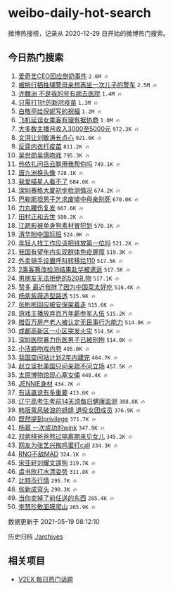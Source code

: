 # weibo-daily-hot-search

微博热搜榜，记录从 2020-12-29 日开始的微博热门搜索。

## 今日热门搜索

<!-- BEGIN -->

1. [爱奇艺CEO回应倒奶事件](https://s.weibo.com/weibo?q=%23%E7%88%B1%E5%A5%87%E8%89%BACEO%E5%9B%9E%E5%BA%94%E5%80%92%E5%A5%B6%E4%BA%8B%E4%BB%B6%23&Refer=top) `2.6M 🔥`
1. [被拖行牺牲辅警母亲想再坐一次儿子的警车](https://s.weibo.com/weibo?q=%23%E8%A2%AB%E6%8B%96%E8%A1%8C%E7%89%BA%E7%89%B2%E8%BE%85%E8%AD%A6%E6%AF%8D%E4%BA%B2%E6%83%B3%E5%86%8D%E5%9D%90%E4%B8%80%E6%AC%A1%E5%84%BF%E5%AD%90%E7%9A%84%E8%AD%A6%E8%BD%A6%23&Refer=top) `2.5M 🔥`
1. [许魏洲 不是我的号有病去医院](https://s.weibo.com/weibo?q=%E8%AE%B8%E9%AD%8F%E6%B4%B2%20%E4%B8%8D%E6%98%AF%E6%88%91%E7%9A%84%E5%8F%B7%E6%9C%89%E7%97%85%E5%8E%BB%E5%8C%BB%E9%99%A2&Refer=top) `1.4M 🔥`
1. [只需打1针的新冠疫苗](https://s.weibo.com/weibo?q=%23%E5%8F%AA%E9%9C%80%E6%89%931%E9%92%88%E7%9A%84%E6%96%B0%E5%86%A0%E7%96%AB%E8%8B%97%23&Refer=top) `1.3M 🔥`
1. [白敬亭给倪妮写的祝福](https://s.weibo.com/weibo?q=%23%E7%99%BD%E6%95%AC%E4%BA%AD%E7%BB%99%E5%80%AA%E5%A6%AE%E5%86%99%E7%9A%84%E7%A5%9D%E7%A6%8F%23&Refer=top) `1.2M 🔥`
1. [飞机延误女乘客有理有据协商](https://s.weibo.com/weibo?q=%23%E9%A3%9E%E6%9C%BA%E5%BB%B6%E8%AF%AF%E5%A5%B3%E4%B9%98%E5%AE%A2%E6%9C%89%E7%90%86%E6%9C%89%E6%8D%AE%E5%8D%8F%E5%95%86%23&Refer=top) `1.0M 🔥`
1. [大多数主播月收入3000至5000元](https://s.weibo.com/weibo?q=%23%E5%A4%A7%E5%A4%9A%E6%95%B0%E4%B8%BB%E6%92%AD%E6%9C%88%E6%94%B6%E5%85%A53000%E8%87%B35000%E5%85%83%23&Refer=top) `972.3K 🔥`
1. [文淇让刘敏涛长点心](https://s.weibo.com/weibo?q=%23%E6%96%87%E6%B7%87%E8%AE%A9%E5%88%98%E6%95%8F%E6%B6%9B%E9%95%BF%E7%82%B9%E5%BF%83%23&Refer=top) `921.6K 🔥`
1. [反穿内衣打疫苗](https://s.weibo.com/weibo?q=%23%E5%8F%8D%E7%A9%BF%E5%86%85%E8%A1%A3%E6%89%93%E7%96%AB%E8%8B%97%23&Refer=top) `811.2K 🔥`
1. [吴世勋吴倩吻戏](https://s.weibo.com/weibo?q=%23%E5%90%B4%E4%B8%96%E5%8B%8B%E5%90%B4%E5%80%A9%E5%90%BB%E6%88%8F%23&Refer=top) `795.3K 🔥`
1. [热依扎问岳云鹏用我帮你吗](https://s.weibo.com/weibo?q=%23%E7%83%AD%E4%BE%9D%E6%89%8E%E9%97%AE%E5%B2%B3%E4%BA%91%E9%B9%8F%E7%94%A8%E6%88%91%E5%B8%AE%E4%BD%A0%E5%90%97%23&Refer=top) `749.1K 🔥`
1. [唐九洲换头像](https://s.weibo.com/weibo?q=%23%E5%94%90%E4%B9%9D%E6%B4%B2%E6%8D%A2%E5%A4%B4%E5%83%8F%23&Refer=top) `728.1K 🔥`
1. [我爱喵星人看不了](https://s.weibo.com/weibo?q=%23%E6%88%91%E7%88%B1%E5%96%B5%E6%98%9F%E4%BA%BA%E7%9C%8B%E4%B8%8D%E4%BA%86%23&Refer=top) `684.6K 🔥`
1. [深圳赛格大厦初步检测情况](https://s.weibo.com/weibo?q=%23%E6%B7%B1%E5%9C%B3%E8%B5%9B%E6%A0%BC%E5%A4%A7%E5%8E%A6%E5%88%9D%E6%AD%A5%E6%A3%80%E6%B5%8B%E6%83%85%E5%86%B5%23&Refer=top) `674.2K 🔥`
1. [巴勒斯坦男子乞求废墟中母亲别死](https://s.weibo.com/weibo?q=%23%E5%B7%B4%E5%8B%92%E6%96%AF%E5%9D%A6%E7%94%B7%E5%AD%90%E4%B9%9E%E6%B1%82%E5%BA%9F%E5%A2%9F%E4%B8%AD%E6%AF%8D%E4%BA%B2%E5%88%AB%E6%AD%BB%23&Refer=top) `670.0K 🔥`
1. [力丸腰伤复发](https://s.weibo.com/weibo?q=%23%E5%8A%9B%E4%B8%B8%E8%85%B0%E4%BC%A4%E5%A4%8D%E5%8F%91%23&Refer=top) `667.6K 🔥`
1. [田村正和去世](https://s.weibo.com/weibo?q=%23%E7%94%B0%E6%9D%91%E6%AD%A3%E5%92%8C%E5%8E%BB%E4%B8%96%23&Refer=top) `580.2K 🔥`
1. [江疏影被单身狗素材冒犯到](https://s.weibo.com/weibo?q=%23%E6%B1%9F%E7%96%8F%E5%BD%B1%E8%A2%AB%E5%8D%95%E8%BA%AB%E7%8B%97%E7%B4%A0%E6%9D%90%E5%86%92%E7%8A%AF%E5%88%B0%23&Refer=top) `570.1K 🔥`
1. [清华附中国际班](https://s.weibo.com/weibo?q=%E6%B8%85%E5%8D%8E%E9%99%84%E4%B8%AD%E5%9B%BD%E9%99%85%E7%8F%AD&Refer=top) `524.9K 🔥`
1. [年轻人找工作应该把钱放第一位吗](https://s.weibo.com/weibo?q=%23%E5%B9%B4%E8%BD%BB%E4%BA%BA%E6%89%BE%E5%B7%A5%E4%BD%9C%E5%BA%94%E8%AF%A5%E6%8A%8A%E9%92%B1%E6%94%BE%E7%AC%AC%E4%B8%80%E4%BD%8D%E5%90%97%23&Refer=top) `521.2K 🔥`
1. [我国有望年内实现群体免疫屏障](https://s.weibo.com/weibo?q=%23%E6%88%91%E5%9B%BD%E6%9C%89%E6%9C%9B%E5%B9%B4%E5%86%85%E5%AE%9E%E7%8E%B0%E7%BE%A4%E4%BD%93%E5%85%8D%E7%96%AB%E5%B1%8F%E9%9A%9C%23&Refer=top) `519.3K 🔥`
1. [外卖骑手设置呼叫转移给110](https://s.weibo.com/weibo?q=%23%E5%A4%96%E5%8D%96%E9%AA%91%E6%89%8B%E8%AE%BE%E7%BD%AE%E5%91%BC%E5%8F%AB%E8%BD%AC%E7%A7%BB%E7%BB%99110%23&Refer=top) `517.5K 🔥`
1. [2乘客篡改检测结果赴华被遣返](https://s.weibo.com/weibo?q=%232%E4%B9%98%E5%AE%A2%E7%AF%A1%E6%94%B9%E6%A3%80%E6%B5%8B%E7%BB%93%E6%9E%9C%E8%B5%B4%E5%8D%8E%E8%A2%AB%E9%81%A3%E8%BF%94%23&Refer=top) `517.5K 🔥`
1. [男朋友无法拒绝的520礼物](https://s.weibo.com/weibo?q=%23%E7%94%B7%E6%9C%8B%E5%8F%8B%E6%97%A0%E6%B3%95%E6%8B%92%E7%BB%9D%E7%9A%84520%E7%A4%BC%E7%89%A9%23&Refer=top) `517.1K 🔥`
1. [赞多 最近我胖了因为中国菜太好吃](https://s.weibo.com/weibo?q=%E8%B5%9E%E5%A4%9A%20%E6%9C%80%E8%BF%91%E6%88%91%E8%83%96%E4%BA%86%E5%9B%A0%E4%B8%BA%E4%B8%AD%E5%9B%BD%E8%8F%9C%E5%A4%AA%E5%A5%BD%E5%90%83&Refer=top) `516.4K 🔥`
1. [杨紫紫薇造型路透](https://s.weibo.com/weibo?q=%23%E6%9D%A8%E7%B4%AB%E7%B4%AB%E8%96%87%E9%80%A0%E5%9E%8B%E8%B7%AF%E9%80%8F%23&Refer=top) `515.9K 🔥`
1. [张彬彬回应被安保架着走](https://s.weibo.com/weibo?q=%23%E5%BC%A0%E5%BD%AC%E5%BD%AC%E5%9B%9E%E5%BA%94%E8%A2%AB%E5%AE%89%E4%BF%9D%E6%9E%B6%E7%9D%80%E8%B5%B0%23&Refer=top) `515.6K 🔥`
1. [游戏主播放弃百万年薪参军入伍](https://s.weibo.com/weibo?q=%23%E6%B8%B8%E6%88%8F%E4%B8%BB%E6%92%AD%E6%94%BE%E5%BC%83%E7%99%BE%E4%B8%87%E5%B9%B4%E8%96%AA%E5%8F%82%E5%86%9B%E5%85%A5%E4%BC%8D%23&Refer=top) `515.2K 🔥`
1. [赠百万房产老人被认定无民事行为能力](https://s.weibo.com/weibo?q=%23%E8%B5%A0%E7%99%BE%E4%B8%87%E6%88%BF%E4%BA%A7%E8%80%81%E4%BA%BA%E8%A2%AB%E8%AE%A4%E5%AE%9A%E6%97%A0%E6%B0%91%E4%BA%8B%E8%A1%8C%E4%B8%BA%E8%83%BD%E5%8A%9B%23&Refer=top) `514.9K 🔥`
1. [成都高新区一小区突发火灾](https://s.weibo.com/weibo?q=%23%E6%88%90%E9%83%BD%E9%AB%98%E6%96%B0%E5%8C%BA%E4%B8%80%E5%B0%8F%E5%8C%BA%E7%AA%81%E5%8F%91%E7%81%AB%E7%81%BE%23&Refer=top) `514.5K 🔥`
1. [深圳医院暴力伤医男子已被刑拘](https://s.weibo.com/weibo?q=%23%E6%B7%B1%E5%9C%B3%E5%8C%BB%E9%99%A2%E6%9A%B4%E5%8A%9B%E4%BC%A4%E5%8C%BB%E7%94%B7%E5%AD%90%E5%B7%B2%E8%A2%AB%E5%88%91%E6%8B%98%23&Refer=top) `514.0K 🔥`
1. [小洁癖吻戏内卷](https://s.weibo.com/weibo?q=%23%E5%B0%8F%E6%B4%81%E7%99%96%E5%90%BB%E6%88%8F%E5%86%85%E5%8D%B7%23&Refer=top) `495.0K 🔥`
1. [我国空间站计划2年内建完](https://s.weibo.com/weibo?q=%23%E6%88%91%E5%9B%BD%E7%A9%BA%E9%97%B4%E7%AB%99%E8%AE%A1%E5%88%922%E5%B9%B4%E5%86%85%E5%BB%BA%E5%AE%8C%23&Refer=top) `464.7K 🔥`
1. [赵立坚批美国只问亲疏不问立场](https://s.weibo.com/weibo?q=%23%E8%B5%B5%E7%AB%8B%E5%9D%9A%E6%89%B9%E7%BE%8E%E5%9B%BD%E5%8F%AA%E9%97%AE%E4%BA%B2%E7%96%8F%E4%B8%8D%E9%97%AE%E7%AB%8B%E5%9C%BA%23&Refer=top) `457.5K 🔥`
1. [太原博物馆现心塞女俑](https://s.weibo.com/weibo?q=%23%E5%A4%AA%E5%8E%9F%E5%8D%9A%E7%89%A9%E9%A6%86%E7%8E%B0%E5%BF%83%E5%A1%9E%E5%A5%B3%E4%BF%91%23&Refer=top) `448.4K 🔥`
1. [JENNIE身材](https://s.weibo.com/weibo?q=%23JENNIE%E8%BA%AB%E6%9D%90%23&Refer=top) `434.7K 🔥`
1. [有话直说有多重要](https://s.weibo.com/weibo?q=%23%E6%9C%89%E8%AF%9D%E7%9B%B4%E8%AF%B4%E6%9C%89%E5%A4%9A%E9%87%8D%E8%A6%81%23&Refer=top) `413.6K 🔥`
1. [辽宁高考生考前14天须每日健康监测](https://s.weibo.com/weibo?q=%23%E8%BE%BD%E5%AE%81%E9%AB%98%E8%80%83%E7%94%9F%E8%80%83%E5%89%8D14%E5%A4%A9%E9%A1%BB%E6%AF%8F%E6%97%A5%E5%81%A5%E5%BA%B7%E7%9B%91%E6%B5%8B%23&Refer=top) `388.8K 🔥`
1. [韩版乘风破浪的姐姐 退役女团成员](https://s.weibo.com/weibo?q=%E9%9F%A9%E7%89%88%E4%B9%98%E9%A3%8E%E7%A0%B4%E6%B5%AA%E7%9A%84%E5%A7%90%E5%A7%90%20%E9%80%80%E5%BD%B9%E5%A5%B3%E5%9B%A2%E6%88%90%E5%91%98&Refer=top) `376.9K 🔥`
1. [既然提到privilege](https://s.weibo.com/weibo?q=%23%E6%97%A2%E7%84%B6%E6%8F%90%E5%88%B0privilege%23&Refer=top) `371.7K 🔥`
1. [杨幂 一次成功的wink](https://s.weibo.com/weibo?q=%E6%9D%A8%E5%B9%82%20%E4%B8%80%E6%AC%A1%E6%88%90%E5%8A%9F%E7%9A%84wink&Refer=top) `347.9K 🔥`
1. [邓紫棋爸爸熬过隔离期来见女儿](https://s.weibo.com/weibo?q=%23%E9%82%93%E7%B4%AB%E6%A3%8B%E7%88%B8%E7%88%B8%E7%86%AC%E8%BF%87%E9%9A%94%E7%A6%BB%E6%9C%9F%E6%9D%A5%E8%A7%81%E5%A5%B3%E5%84%BF%23&Refer=top) `345.2K 🔥`
1. [网友为张艺兴掏鸡蛋打call](https://s.weibo.com/weibo?q=%23%E7%BD%91%E5%8F%8B%E4%B8%BA%E5%BC%A0%E8%89%BA%E5%85%B4%E6%8E%8F%E9%B8%A1%E8%9B%8B%E6%89%93call%23&Refer=top) `334.3K 🔥`
1. [RNG不敌MAD](https://s.weibo.com/weibo?q=%23RNG%E4%B8%8D%E6%95%8CMAD%23&Refer=top) `324.1K 🔥`
1. [宋亚轩刘耀文遛狗](https://s.weibo.com/weibo?q=%23%E5%AE%8B%E4%BA%9A%E8%BD%A9%E5%88%98%E8%80%80%E6%96%87%E9%81%9B%E7%8B%97%23&Refer=top) `319.7K 🔥`
1. [虞书欣打水漂姿势](https://s.weibo.com/weibo?q=%23%E8%99%9E%E4%B9%A6%E6%AC%A3%E6%89%93%E6%B0%B4%E6%BC%82%E5%A7%BF%E5%8A%BF%23&Refer=top) `311.8K 🔥`
1. [比特币行情](https://s.weibo.com/weibo?q=%E6%AF%94%E7%89%B9%E5%B8%81%E8%A1%8C%E6%83%85&Refer=top) `295.7K 🔥`
1. [张新成背头](https://s.weibo.com/weibo?q=%23%E5%BC%A0%E6%96%B0%E6%88%90%E8%83%8C%E5%A4%B4%23&Refer=top) `290.3K 🔥`
1. [当你卖掉了前任送的东西](https://s.weibo.com/weibo?q=%23%E5%BD%93%E4%BD%A0%E5%8D%96%E6%8E%89%E4%BA%86%E5%89%8D%E4%BB%BB%E9%80%81%E7%9A%84%E4%B8%9C%E8%A5%BF%23&Refer=top) `285.4K 🔥`
1. [李慧珍敷面膜爬山](https://s.weibo.com/weibo?q=%23%E6%9D%8E%E6%85%A7%E7%8F%8D%E6%95%B7%E9%9D%A2%E8%86%9C%E7%88%AC%E5%B1%B1%23&Refer=top) `265.9K 🔥`

数据更新于 2021-05-19 08:12:10

<!-- END -->

历史归档 [./archives](./archives)

## 相关项目

- [V2EX 每日热门话题](https://github.com/boojack/v2ex-daily-hot-topic)
